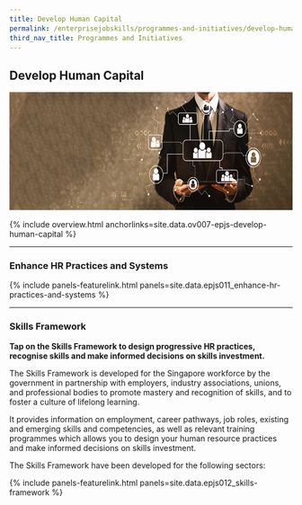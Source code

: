 ```yaml
---
title: Develop Human Capital
permalink: /enterprisejobskills/programmes-and-initiatives/develop-human-capital/
third_nav_title: Programmes and Initiatives
---
```


## Develop Human Capital

<img src="/images/epjs/programmes-and-initiatives/develop-human-capital/Human-Capital.jpg" style="width:845px;height:210px;" aria-hidden="true">

{% include overview.html anchorlinks=site.data.ov007-epjs-develop-human-capital %}

---
<a name="enhance-hr-practices-n-systems"></a>
### Enhance HR Practices and Systems

{% include panels-featurelink.html panels=site.data.epjs011_enhance-hr-practices-and-systems %}

----
<a name="skills-framework"></a>
### Skills Framework

**Tap on the Skills Framework to design progressive HR practices, recognise skills and make informed decisions on skills investment.**

The Skills Framework is developed for the Singapore workforce by the government in partnership with employers, industry associations, unions, and professional bodies to promote mastery and recognition of skills, and to foster a culture of lifelong learning.

It provides information on employment, career pathways, job roles, existing and emerging skills and competencies, as well as relevant training programmes which allows you to design your human resource practices and make informed decisions on skills investment.

The Skills Framework have been developed for the following sectors:

{% include panels-featurelink.html panels=site.data.epjs012_skills-framework %}

<script src="/jquery/jquery.min.js"></script>
<script src="/jquery/epjs-bp-menu-new-tab.js"></script>
